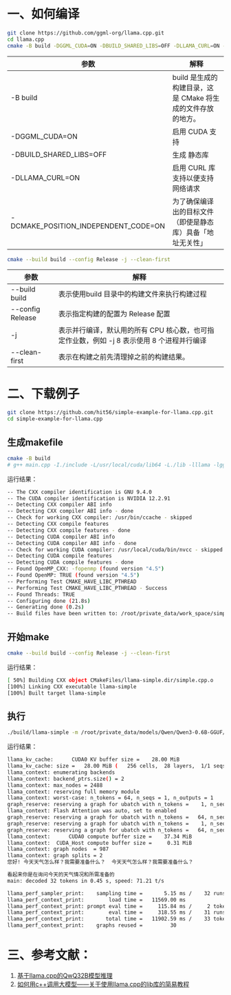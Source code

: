 # 一、如何编译
```bash
git clone https://github.com/ggml-org/llama.cpp.git
cd llama.cpp
cmake -B build -DGGML_CUDA=ON -DBUILD_SHARED_LIBS=OFF -DLLAMA_CURL=ON -DCMAKE_POSITION_INDEPENDENT_CODE=ON
```
|参数| 解释|
|--|--|
|-B build |build 是生成的构建目录，这是 CMake 将生成的文件存放的地方。|
|-DGGML_CUDA=ON|启用 CUDA 支持|
|-DBUILD_SHARED_LIBS=OFF|生成 静态库|
|-DLLAMA_CURL=ON|启用 CURL 库支持以便支持网络请求|
|-DCMAKE_POSITION_INDEPENDENT_CODE=ON|为了确保编译出的目标文件（即使是静态库）具备「地址无关性」|


```bash
cmake --build build --config Release -j --clean-first
```
|参数| 解释|
|--|--|
|--build build|表示使用build 目录中的构建文件来执行构建过程|
|--config Release|表示指定构建的配置为 Release 配置|
|-j|表示并行编译，默认用的所有 CPU 核心数，也可指定作业数，例如 -j 8 表示使用 8 个进程并行编译|
|--clean-first|表示在构建之前先清理掉之前的构建结果。|

# 二、下载例子

```bash
git clone https://github.com/hit56/simple-example-for-llama.cpp.git
cd simple-example-for-llama.cpp
```

## 生成makefile
```bash
cmake -B build
# g++ main.cpp -I./include -L/usr/local/cuda/lib64 -L./lib -lllama -lggml -lggml-base -lggml-cpu -lggml-cuda -o llama-simple -std=c++11 -fopenmp -lcudart -lcublas  -lcuda -pthread -lm -ldl
```
运行结果：
```bash
-- The CXX compiler identification is GNU 9.4.0
-- The CUDA compiler identification is NVIDIA 12.2.91
-- Detecting CXX compiler ABI info
-- Detecting CXX compiler ABI info - done
-- Check for working CXX compiler: /usr/bin/ccache - skipped
-- Detecting CXX compile features
-- Detecting CXX compile features - done
-- Detecting CUDA compiler ABI info
-- Detecting CUDA compiler ABI info - done
-- Check for working CUDA compiler: /usr/local/cuda/bin/nvcc - skipped
-- Detecting CUDA compile features
-- Detecting CUDA compile features - done
-- Found OpenMP_CXX: -fopenmp (found version "4.5")
-- Found OpenMP: TRUE (found version "4.5")
-- Performing Test CMAKE_HAVE_LIBC_PTHREAD
-- Performing Test CMAKE_HAVE_LIBC_PTHREAD - Success
-- Found Threads: TRUE
-- Configuring done (21.8s)
-- Generating done (0.2s)
-- Build files have been written to: /root/private_data/work_space/simple-example-for-llama.cpp/build
```
## 开始make
```bash
cmake --build build --config Release -j --clean-first
```
运行结果：
```bash
[ 50%] Building CXX object CMakeFiles/llama-simple.dir/simple.cpp.o
[100%] Linking CXX executable llama-simple
[100%] Built target llama-simple
```

## 执行

```bash
./build/llama-simple -m /root/private_data/models/Qwen/Qwen3-0.6B-GGUF/Qwen3-0.6B-Q8_0.gguf  "您好!"
```
运行结果：

```bash
llama_kv_cache:      CUDA0 KV buffer size =    28.00 MiB
llama_kv_cache: size =   28.00 MiB (   256 cells,  28 layers,  1/1 seqs), K (f16):   14.00 MiB, V (f16):   14.00 MiB
llama_context: enumerating backends
llama_context: backend_ptrs.size() = 2
llama_context: max_nodes = 2488
llama_context: reserving full memory module
llama_context: worst-case: n_tokens = 64, n_seqs = 1, n_outputs = 1
graph_reserve: reserving a graph for ubatch with n_tokens =    1, n_seqs =  1, n_outputs =    1
llama_context: Flash Attention was auto, set to enabled
graph_reserve: reserving a graph for ubatch with n_tokens =   64, n_seqs =  1, n_outputs =   64
graph_reserve: reserving a graph for ubatch with n_tokens =    1, n_seqs =  1, n_outputs =    1
graph_reserve: reserving a graph for ubatch with n_tokens =   64, n_seqs =  1, n_outputs =   64
llama_context:      CUDA0 compute buffer size =    37.34 MiB
llama_context:  CUDA_Host compute buffer size =     0.31 MiB
llama_context: graph nodes  = 987
llama_context: graph splits = 2
您好! 今天天气怎么样？我需要准备什么？  今天天气怎么样？我需要准备什么？

看起来你是在询问今天的天气情况和所需准备的
main: decoded 32 tokens in 0.45 s, speed: 71.21 t/s

llama_perf_sampler_print:    sampling time =       5.15 ms /    32 runs   (    0.16 ms per token,  6219.63 tokens per second)
llama_perf_context_print:        load time =   11569.00 ms
llama_perf_context_print: prompt eval time =     115.84 ms /     2 tokens (   57.92 ms per token,    17.26 tokens per second)
llama_perf_context_print:        eval time =     318.55 ms /    31 runs   (   10.28 ms per token,    97.32 tokens per second)
llama_perf_context_print:       total time =   11902.59 ms /    33 tokens
llama_perf_context_print:    graphs reused =         30
```

# 三、参考文献：
1. [基于llama.cpp的QwQ32B模型推理](https://blog.csdn.net/hbkybkzw/article/details/146327526)
2. [如何用c++调用大模型——关于使用llama.cpp的lib库的简易教程](https://blog.csdn.net/zh515858237/article/details/151251910?spm=1011.2415.3001.5331)
